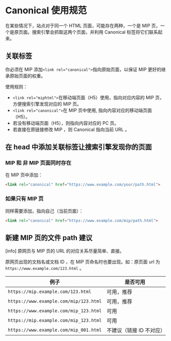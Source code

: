 # Canonical 使用规范

在某些情况下，站点对于同一个 HTML 页面，可能存在两种，一个是 MIP 页，一个是原页面。搜索引擎会抓取这两个页面，并利用 Canonical 标签将它们联系起来。

## 关联标签

你必须在 MIP 添加`<link rel="canonical">`指向原始页面，以保证 MIP 更好的继承原始页面的权重。

使用规则：

- `<link rel="miphtml">`在移动端页面（H5）使用，指向对应内容的 MIP 页，方便搜索引擎发现对应的 MIP 页。
- `<link rel="canonical">`在 MIP 页中使用, 指向内容对应的移动端页面（H5）。
- 若没有移动端页面（H5），则指向内容对应的 PC 页。
- 若直接在原链接修改 MIP ，则 Canonical 指向当前 URL 。

## 在 head 中添加关联标签让搜索引擎发现你的页面

### MIP 和 非 MIP 页面同时存在

在 MIP 页中添加：

```html
<link rel="canonical" href="https://www.example.com/your/path.html">
```

### 如果只有 MIP 页

同样需要添加，指向自己（当前页面）：

```html
<link rel="canonical" href="https://www.example.com/mip/path.html">
```

## 新建 MIP 页的文件 path 建议

[info] 原网页与 MIP 页的 URL 的对应关系尽量简单、直接。

原网页出现的文档名或文档 ID ，在 MIP 页命名时也要出现。如：原页面 url 为 `https://www.example.com/123.html` 。

例子|是否可用
--|--
`https://mip.example.com/123.html` | <span class="mipengine-doc-green">可用，推荐</span>
`https://www.example.com/mip/123.html` | <span class="mipengine-doc-green">可用，推荐</span>
`https://www.example.com/mip_123.html` | <span class="mipengine-doc-green">可用</span>
`https://mip.example.com/mip_123.html` | <span class="mipengine-doc-green">可用</span>
`https://www.example.com/mip_001.html` | <span class="mipengine-doc-orange">不建议（链接 ID 不对应）</span>
